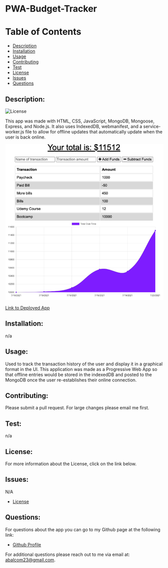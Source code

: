 # PWA-Budget-Tracker

# Table of Contents

- [Description](#description)
- [Installation](#installation)
- [Usage](#usage)
- [Contributing](#contributing)
- [Test](#test)
- [License](#license)
- [Issues](#issues)
- [Questions](#questions)

## Description:
![License](https://img.shields.io/badge/License-ISC-blue.svg "License Badge")

This app was made with HTML, CSS, JavaScript, MongoDB, Mongoose, Express, and Node.js.  It also uses IndexedDB, webmanifest, and a service-worker.js file to allow for offline updates that automatically update when the user is back online.

![PWA-Budget-Tracker-Image](public/assets/images/PWA-Budget-App.png)

[Link to Deployed App](https://frozen-brook-42657.herokuapp.com/)

## Installation:
n/a

## Usage:
Used to track the transaction history of the user and display it in a graphical format in the UI. This application was made as a Progressive Web App so that offline entries would be stored in the indexedDB and posted to the MongoDB once the user re-establishes their online connection.

## Contributing:
Please submit a pull request.  For large changes please email me first.

## Test: 
n/a

## License:
For more information about the License, click on the link below.

## Issues:
N/A

- [License](https://opensource.org/licenses/ISC)

##  Questions:
For questions about the app you can go to my 
Github page at the following link:

- [Github Profile](https://github.com/abalcs)

For additional questions please reach out to me via email at: abalcom23@gmail.com.